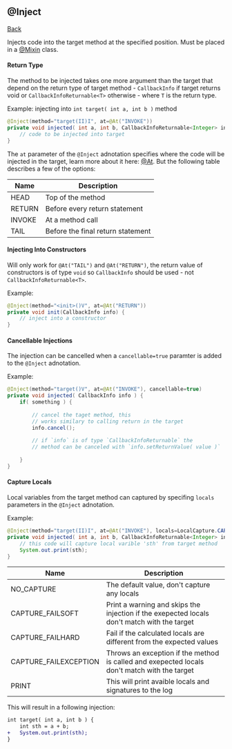 ## @Inject
[Back](mixins.md)

Injects code into the target method at the specified position. Must be placed in a [@Mixin](mixin.md) class.

#### Return Type
The method to be injected takes one more argument than the target that depend on the return type of target method - `CallbackInfo` if target returns void or `CallbackInfoReturnable<T>` otherwise - where `T` is the return type.

Example: injecting into `int target( int a, int b )` method
```java
@Inject(method="target(II)I", at=@At("INVOKE"))
private void injected( int a, int b, CallbackInfoReturnable<Integer> info ) {
	// code to be injected into target
}
```

The `at` parameter of the `@Inject` adnotation specifies where the code will be injected in the target, learn more about it here: [@At](at.md). But the following table describes a few of the options: 

| Name | Description |
| --- | --- |
| HEAD | Top of the method |
| RETURN | Before every return statement |
| INVOKE | At a method call |
| TAIL | Before the final return statement |

#### Injecting Into Constructors
Will only work for `@At("TAIL")` and `@At("RETURN")`, the return value of constructors is of type `void` so `CallbackInfo` should be used - not `CallbackInfoReturnable<T>`.

Example:
```java
@Inject(method="<init>()V", at=@At("RETURN"))
private void init(CallbackInfo info) {
	// inject into a constructor
}
```

#### Cancellable Injections
The injection can be cancelled when a `cancellable=true` paramter is added to the `@Inject` adnotation.

Example:
```java
@Inject(method="target()V", at=@At("INVOKE"), cancellable=true)
private void injected( CallbackInfo info ) {
	if( something ) {
	
		// cancel the taget method, this
		// works similary to calling return in the target
		info.cancel();
		
		// if `info` is of type `CallbackInfoReturnable` the
		// method can be canceled with `info.setReturnValue( value )`
		
	}
}
```

#### Capture Locals
Local variables from the target method can captured by specifing `locals` parameters in the `@Inject` adnotation.

Example:
```java
@Inject(method="target(II)I", at=@At("INVOKE"), locals=LocalCapture.CAPTURE_FAILSOFT)
private void injected( int a, int b, CallbackInfoReturnable<Integer> info, int sth ) {
	// this code will capture local varible 'sth' from target method
	System.out.print(sth);
}
```

| Name | Description |
| --- | --- |
| NO_CAPTURE | The default value, don't capture any locals |
| CAPTURE_FAILSOFT | Print a warning and skips the injection if the exepected locals don't match with the target |
| CAPTURE_FAILHARD | Fail if the calculated locals are different from the expected values |
| CAPTURE_FAILEXCEPTION | Throws an exception if the method is called and exepected locals don't match with the target |
| PRINT | This will print avaible locals and signatures to the log |

This will result in a following injection:
```patch
int target( int a, int b ) {
	int sth = a + b;
+	System.out.print(sth);
}
```
